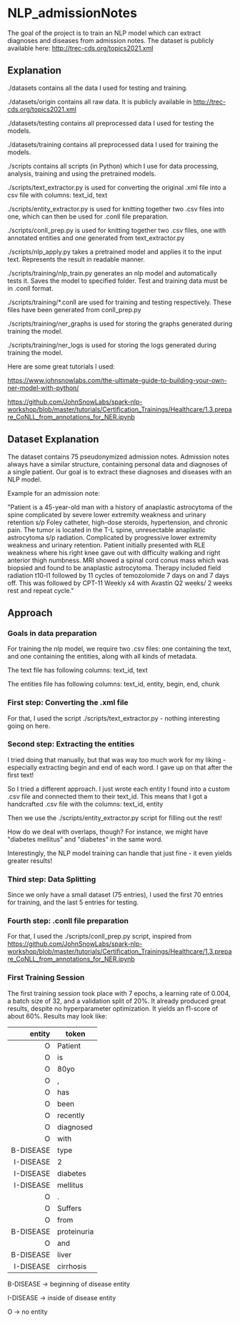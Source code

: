 # NLP_admissionNotes
The goal of the project is to train an NLP model which can extract diagnoses and diseases from admission notes. The dataset is publicly available here: http://trec-cds.org/topics2021.xml

## Explanation

./datasets contains all the data I used for testing and training.

./datasets/origin contains all raw data. It is publicly available in http://trec-cds.org/topics2021.xml

./datasets/testing contains all preprocessed data I used for testing the models.

./datasets/training contains all preprocessed data I used for training the models.


./scripts contains all scripts (in Python) which I use for data processing, analysis, training and using the pretrained models.

./scripts/text_extractor.py is used for converting the original .xml file into a csv file with columns: text_id, text

./scripts/entity_extractor.py is used for knitting together two .csv files into one, which can then be used for .conll file preparation.

./scripts/conll_prep.py is used for knitting together two .csv files, one with annotated entities and one generated from text_extractor.py

./scripts/nlp_apply.py takes a pretrained model and applies it to the input text. Represents the result in readable manner.

./scripts/training/nlp_train.py generates an nlp model and automatically tests it. Saves the model to specified folder. Test and training data must be in .conll format.

./scripts/training/*.conll are used for training and testing respectively. These files have been generated from conll_prep.py

./scripts/training/ner_graphs is used for storing the graphs generated during training the model.

./scripts/training/ner_logs is used for storing the logs generated during training the model.


Here are some great tutorials I used:

https://www.johnsnowlabs.com/the-ultimate-guide-to-building-your-own-ner-model-with-python/

https://github.com/JohnSnowLabs/spark-nlp-workshop/blob/master/tutorials/Certification_Trainings/Healthcare/1.3.prepare_CoNLL_from_annotations_for_NER.ipynb

## Dataset Explanation

The dataset contains 75 pseudonymized admission notes. Admission notes always have a similar structure, containing personal data and diagnoses of a single patient. Our goal is to extract these diagnoses and diseases with an NLP model.

Example for an admission note:


"Patient is a 45-year-old man with a history of anaplastic astrocytoma of the spine complicated by severe lower extremity weakness and urinary retention s/p Foley catheter, high-dose steroids, hypertension, and chronic pain. The tumor is located in the T-L spine, unresectable anaplastic astrocytoma s/p radiation. Complicated by progressive lower extremity weakness and urinary retention. Patient initially presented with RLE weakness where his right knee gave out with difficulty walking and right anterior thigh numbness. MRI showed a spinal cord conus mass which was biopsied and found to be anaplastic astrocytoma. Therapy included field radiation t10-l1 followed by 11 cycles of temozolomide 7 days on and 7 days off. This was followed by CPT-11 Weekly x4 with Avastin Q2 weeks/ 2 weeks rest and repeat cycle."

## Approach

### Goals in data preparation

For training the nlp model, we require two .csv files: one containing the text, and one containing the entities, along with all kinds of metadata.

The text file has following columns: text_id, text

The entities file has following columns: text_id, entity, begin, end, chunk

### First step: Converting the .xml file

For that, I used the script ./scripts/text_extractor.py - nothing interesting going on here.

### Second step: Extracting the entities

I tried doing that manually, but that was way too much work for my liking - especially extracting begin and end of each word. I gave up on that after the first text!

So I tried a different approach. I just wrote each entity I found into a custom .csv file and connected them to their text_id. This means that I got a handcrafted .csv file with the columns: text_id, entity

Then we use the ./scripts/entity_extractor.py script for filling out the rest!

How do we deal with overlaps, though? For instance, we might have "diabetes mellitus" and "diabetes" in the same word.

Interestingly, the NLP model training can handle that just fine - it even yields greater results!

### Third step: Data Splitting

Since we only have a small dataset (75 entries), I used the first 70 entries for training, and the last 5 entries for testing.

### Fourth step: .conll file preparation

For that, I used the ./scripts/conll_prep.py script, inspired from https://github.com/JohnSnowLabs/spark-nlp-workshop/blob/master/tutorials/Certification_Trainings/Healthcare/1.3.prepare_CoNLL_from_annotations_for_NER.ipynb

### First Training Session

The first training session took place with 7 epochs, a learning rate of 0.004, a batch size of 32, and a validation split of 20%. It already produced great results, despite no hyperparameter optimization. It yields an f1-score of about 60%. Results may look like:
                                                     
|   entity|      token|
|-----:|-----------|
|        O|    Patient|
|        O|         is|
|        O|       80yo|
|        O|          ,|
|        O|        has|
|        O|       been|
|        O|   recently|
|        O|  diagnosed|
|        O|       with|
|B-DISEASE|       type|
|I-DISEASE|          2|
|I-DISEASE|   diabetes|
|I-DISEASE|   mellitus|
|        O|          .|
|        O|    Suffers|
|        O|       from|
|B-DISEASE|proteinuria|
|        O|        and|
|B-DISEASE|      liver|
|I-DISEASE|  cirrhosis|


B-DISEASE -> beginning of disease entity

I-DISEASE -> inside of disease entity

O -> no entity
